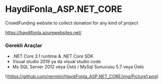# HaydiFonla_ASP.NET_CORE
CrowdFunding website to collect donation for any kind of project

https://haydifonla.azurewebsites.net/

### Gerekli Araçlar

-	.NET Core 3.1 runtime & .NET Core SDK
-	Visual studio 2019 ya da visual studio code
-	Ms SQL Server 2012 veya Üstü / MySql Sunucusu 5.7 veya Üstü


!(https://github.com/nermiin/HaydiFonla_ASP.NET_CORE/img/Picture1.png)
